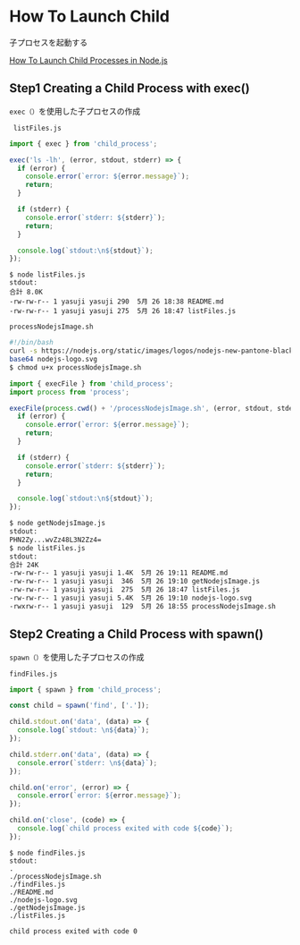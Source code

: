 # How To Launch Child

子プロセスを起動する

[How To Launch Child Processes in Node.js](https://www.digitalocean.com/community/tutorials/how-to-launch-child-processes-in-node-js)

## Step1  Creating a Child Process with exec()

`exec（）`を使用した子プロセスの作成

` listFiles.js`
```js
import { exec } from 'child_process';

exec('ls -lh', (error, stdout, stderr) => {
  if (error) {
    console.error(`error: ${error.message}`);
    return;
  }

  if (stderr) {
    console.error(`stderr: ${stderr}`);
    return;
  }

  console.log(`stdout:\n${stdout}`);
});
```

```shell
$ node listFiles.js
stdout:
合計 8.0K
-rw-rw-r-- 1 yasuji yasuji 290  5月 26 18:38 README.md
-rw-rw-r-- 1 yasuji yasuji 275  5月 26 18:47 listFiles.js
```

`processNodejsImage.sh`

```sh
#!/bin/bash
curl -s https://nodejs.org/static/images/logos/nodejs-new-pantone-black.svg > nodejs-logo.svg
base64 nodejs-logo.svg
$ chmod u+x processNodejsImage.sh
```

```js
import { execFile } from 'child_process';
import process from 'process';

execFile(process.cwd() + '/processNodejsImage.sh', (error, stdout, stderr) => {
  if (error) {
    console.error(`error: ${error.message}`);
    return;
  }

  if (stderr) {
    console.error(`stderr: ${stderr}`);
    return;
  }

  console.log(`stdout:\n${stdout}`);
});
```

```sh
$ node getNodejsImage.js
stdout:
PHN2Zy...wvZz48L3N2Zz4=
$ node listFiles.js
stdout:
合計 24K
-rw-rw-r-- 1 yasuji yasuji 1.4K  5月 26 19:11 README.md
-rw-rw-r-- 1 yasuji yasuji  346  5月 26 19:10 getNodejsImage.js
-rw-rw-r-- 1 yasuji yasuji  275  5月 26 18:47 listFiles.js
-rw-rw-r-- 1 yasuji yasuji 5.4K  5月 26 19:10 nodejs-logo.svg
-rwxrw-r-- 1 yasuji yasuji  129  5月 26 18:55 processNodejsImage.sh
```

## Step2 Creating a Child Process with spawn()

`spawn（）`を使用した子プロセスの作成

`findFiles.js`

```js
import { spawn } from 'child_process';

const child = spawn('find', ['.']);

child.stdout.on('data', (data) => {
  console.log(`stdout: \n${data}`);
});

child.stderr.on('data', (data) => {
  console.error(`stderr: \n${data}`);
});

child.on('error', (error) => {
  console.error(`error: ${error.message}`);
});

child.on('close', (code) => {
  console.log(`child process exited with code ${code}`);
});
```

```shell
$ node findFiles.js
stdout:
.
./processNodejsImage.sh
./findFiles.js
./README.md
./nodejs-logo.svg
./getNodejsImage.js
./listFiles.js

child process exited with code 0
```
